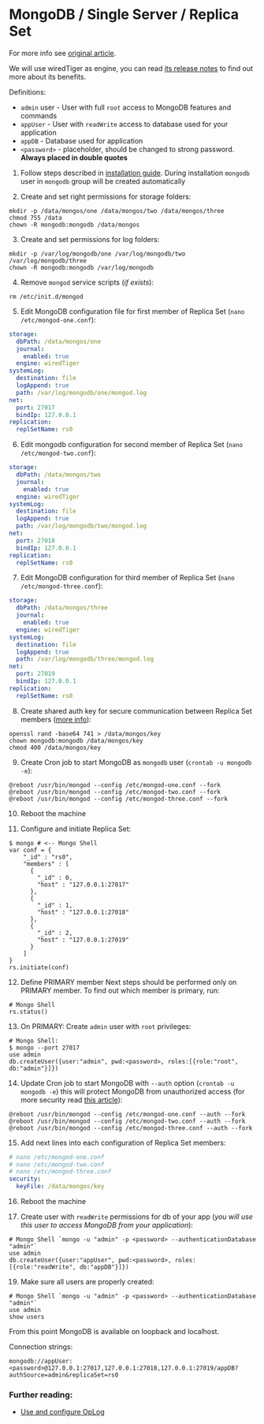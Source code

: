MongoDB / Single Server / Replica Set
======

For more info see [original article](https://veliovgroup.com/article/2qsjtNf8NSB9XxZDh/mongodb-replica-set-with-oplog).

We will use wiredTiger as engine, you can read [its release notes](https://www.mongodb.com/blog/post/whats-new-mongodb-30-part-3-performance-efficiency-gains-new-storage-architecture) to find out more about its benefits.

Definitions:
 - `admin` user - User with full `root` access to MongoDB features and commands
 - `appUser` - User with `readWrite` access to database used for your application
 - `appDB` - Database used for application
 - `<password>` - placeholder, should be changed to strong password. __Always placed in double quotes__

1. Follow steps described in [installation guide](https://docs.mongodb.com/manual/tutorial/install-mongodb-on-debian). During installation `mongodb` user in `mongodb` group will be created automatically

2. Create and set right permissions for storage folders:
```shell
mkdir -p /data/mongos/one /data/mongos/two /data/mongos/three
chmod 755 /data
chown -R mongodb:mongodb /data/mongos
```

3. Create and set permissions for log folders:
```shell
mkdir -p /var/log/mongodb/one /var/log/mongodb/two /var/log/mongodb/three
chown -R mongodb:mongodb /var/log/mongodb
```

4. Remove `mongod` service scripts (*if exists*):
```shell
rm /etc/init.d/mongod
```

5. Edit MongoDB configuration file for first member of Replica Set (`nano /etc/mongod-one.conf`):
```yaml
storage:
  dbPath: /data/mongos/one
  journal:
    enabled: true
  engine: wiredTiger
systemLog:
  destination: file
  logAppend: true
  path: /var/log/mongodb/one/mongod.log
net:
  port: 27017
  bindIp: 127.0.0.1
replication:
  replSetName: rs0
```

6. Edit mongodb configuration for second member of Replica Set (`nano /etc/mongod-two.conf`):
```yaml
storage:
  dbPath: /data/mongos/two
  journal:
    enabled: true
  engine: wiredTiger
systemLog:
  destination: file
  logAppend: true
  path: /var/log/mongodb/two/mongod.log
net:
  port: 27018
  bindIp: 127.0.0.1
replication:
  replSetName: rs0
```

7. Edit MongoDB configuration for third member of Replica Set (`nano /etc/mongod-three.conf`):
```yaml
storage:
  dbPath: /data/mongos/three
  journal:
    enabled: true
  engine: wiredTiger
systemLog:
  destination: file
  logAppend: true
  path: /var/log/mongodb/three/mongod.log
net:
  port: 27019
  bindIp: 127.0.0.1
replication:
  replSetName: rs0
```

8. Create shared auth key for secure communication between Replica Set members ([more info](https://docs.mongodb.com/v3.2/tutorial/enforce-keyfile-access-control-in-existing-replica-set/)):
```shell
openssl rand -base64 741 > /data/mongos/key
chown mongodb:mongodb /data/mongos/key
chmod 400 /data/mongos/key
```

9. Create Cron job to start MongoDB as `mongodb` user (`crontab -u mongodb -e`):
```cron
@reboot /usr/bin/mongod --config /etc/mongod-one.conf --fork
@reboot /usr/bin/mongod --config /etc/mongod-two.conf --fork
@reboot /usr/bin/mongod --config /etc/mongod-three.conf --fork
```

10. Reboot the machine

11. Configure and initiate Replica Set:
```shell
$ mongo # <-- Mongo Shell
var conf = {
    "_id" : "rs0",
    "members" : [
      {
        "_id" : 0,
        "host" : "127.0.0.1:27017"
      },
      {
        "_id" : 1,
        "host" : "127.0.0.1:27018"
      },
      {
        "_id" : 2,
        "host" : "127.0.0.1:27019"
      }
    ]
}
rs.initiate(conf)
```

12. Define PRIMARY member
Next steps should be performed only on PRIMARY member. To find out which member is primary, run:
```shell
# Mongo Shell
rs.status()
```

13. On PRIMARY: Create `admin` user with `root` privileges:
```shell
# Mongo Shell:
$ mongo --port 27017
use admin
db.createUser({user:"admin", pwd:<password>, roles:[{role:"root", db:"admin"}]})
```

14. Update Cron job to start MongoDB with `--auth` option (`crontab -u mongodb -e`) this will protect MongoDB from unauthorized access (for more security read [this article](https://docs.mongodb.com/manual/administration/security-checklist/)):
```cron
@reboot /usr/bin/mongod --config /etc/mongod-one.conf --auth --fork
@reboot /usr/bin/mongod --config /etc/mongod-two.conf --auth --fork
@reboot /usr/bin/mongod --config /etc/mongod-three.conf --auth --fork
```

15. Add next lines into each configuration of Replica Set members: 
```yaml
# nano /etc/mongod-one.conf
# nano /etc/mongod-two.conf
# nano /etc/mongod-three.conf
security:
  keyFile: /data/mongos/key
```

16. Reboot the machine

17. Create user with `readWrite` permissions for db of your app (*you will use this user to access MongoDB from your application*):
```shell
# Mongo Shell `mongo -u "admin" -p <password> --authenticationDatabase "admin"`
use admin
db.createUser({user:"appUser", pwd:<password>, roles:[{role:"readWrite", db:"appDB"}]})
```

19. Make sure all users are properly created:
```shell
# Mongo Shell `mongo -u "admin" -p <password> --authenticationDatabase "admin"`
use admin
show users
```

From this point MongoDB is available on loopback and localhost.

Connection strings:
```plain
mongodb://appUser:<password>@127.0.0.1:27017,127.0.0.1:27018,127.0.0.1:27019/appDB?authSource=admin&replicaSet=rs0
```

### Further reading:
 - [Use and configure OpLog](https://github.com/VeliovGroup/ostrio/blob/master/tutorials/mongodb/enable-oplog.md)
